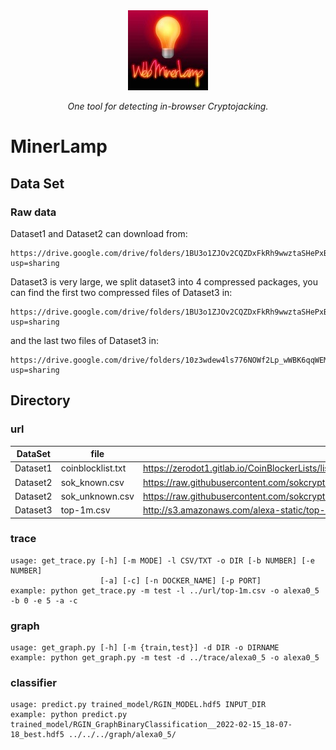 <div align="center">
 <img src="res/WebMinerLamp.jpg">
</div>
<p align="center">
  <i>One tool for detecting in-browser Cryptojacking.</i>
</p>


# MinerLamp

## Data Set

### Raw data
Dataset1 and Dataset2 can download from:
```
https://drive.google.com/drive/folders/1BU3o1ZJOv2CQZDxFkRh9wwztaSHePxBT?usp=sharing
```
Dataset3 is very large, we split dataset3 into 4 compressed packages, you can find the first two compressed files of Dataset3 in:
``` 
https://drive.google.com/drive/folders/1BU3o1ZJOv2CQZDxFkRh9wwztaSHePxBT?usp=sharing
```
and the last two files of Dataset3 in:
```
https://drive.google.com/drive/folders/10z3wdew4ls776NOWf2Lp_wWBK6qqWEMA?usp=sharing
```


## Directory

### url

| DataSet |  file   | source  |
|  ----  |  ----  | ----  |
| Dataset1 | coinblocklist.txt  | https://zerodot1.gitlab.io/CoinBlockerLists/list_browser.txt |
| Dataset2 | sok_known.csv  | https://raw.githubusercontent.com/sokcryptojacking/SoK/main/PublicWWW%20Dataset/known_service_provider_domain_list.csv |
| Dataset2 | sok_unknown.csv | https://raw.githubusercontent.com/sokcryptojacking/SoK/main/PublicWWW%20Dataset/unknown_service_provider_domain_list.csv |
| Dataset3 | top-1m.csv | http://s3.amazonaws.com/alexa-static/top-1m.csv.zip |


### trace

```shell script
usage: get_trace.py [-h] [-m MODE] -l CSV/TXT -o DIR [-b NUMBER] [-e NUMBER]
                    [-a] [-c] [-n DOCKER_NAME] [-p PORT]
example: python get_trace.py -m test -l ../url/top-1m.csv -o alexa0_5 -b 0 -e 5 -a -c
```

### graph

```shell script
usage: get_graph.py [-h] [-m {train,test}] -d DIR -o DIRNAME
example: python get_graph.py -m test -d ../trace/alexa0_5 -o alexa0_5
```

### classifier

```shell script
usage: predict.py trained_model/RGIN_MODEL.hdf5 INPUT_DIR
example: python predict.py trained_model/RGIN_GraphBinaryClassification__2022-02-15_18-07-18_best.hdf5 ../../../graph/alexa0_5/
```

